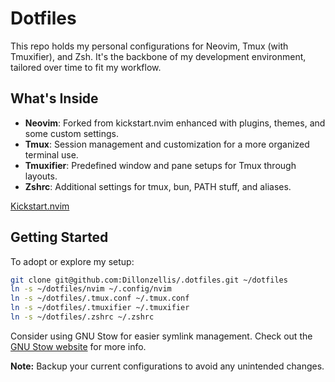 # Dotfiles

This repo holds my personal configurations for Neovim, Tmux (with Tmuxifier), and Zsh. It's the backbone of my development environment, tailored over time to fit my workflow.

## What's Inside

- **Neovim**: Forked from kickstart.nvim enhanced with plugins, themes, and some custom settings.
- **Tmux**: Session management and customization for a more organized terminal use.
- **Tmuxifier**: Predefined window and pane setups for Tmux through layouts.
- **Zshrc**: Additional settings for tmux, bun, PATH stuff, and aliases.

[Kickstart.nvim](https://github.com/nvim-lua/kickstart.nvim)

## Getting Started

To adopt or explore my setup:

```bash
git clone git@github.com:Dillonzellis/.dotfiles.git ~/dotfiles
ln -s ~/dotfiles/nvim ~/.config/nvim
ln -s ~/dotfiles/.tmux.conf ~/.tmux.conf
ln -s ~/dotfiles/.tmuxifier ~/.tmuxifier
ln -s ~/dotfiles/.zshrc ~/.zshrc
```

Consider using GNU Stow for easier symlink management. Check out the [GNU Stow website](https://www.gnu.org/software/stow/) for more info.

**Note:** Backup your current configurations to avoid any unintended changes.
